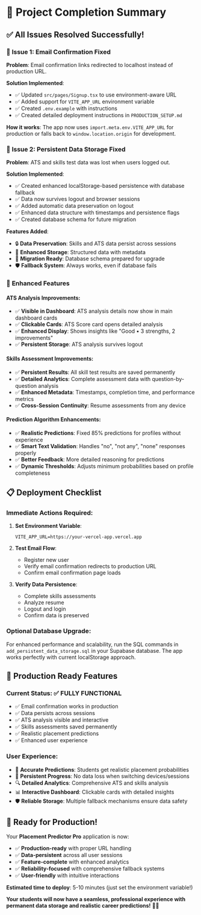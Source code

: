 # 🎉 Project Completion Summary

## ✅ **All Issues Resolved Successfully!**

### 🔧 **Issue 1: Email Confirmation Fixed**
**Problem**: Email confirmation links redirected to localhost instead of production URL.

**Solution Implemented**:
- ✅ Updated `src/pages/Signup.tsx` to use environment-aware URL
- ✅ Added support for `VITE_APP_URL` environment variable
- ✅ Created `.env.example` with instructions
- ✅ Created detailed deployment instructions in `PRODUCTION_SETUP.md`

**How it works**: The app now uses `import.meta.env.VITE_APP_URL` for production or falls back to `window.location.origin` for development.

### 🔧 **Issue 2: Persistent Data Storage Fixed**
**Problem**: ATS and skills test data was lost when users logged out.

**Solution Implemented**:
- ✅ Created enhanced localStorage-based persistence with database fallback
- ✅ Data now survives logout and browser sessions
- ✅ Added automatic data preservation on logout
- ✅ Enhanced data structure with timestamps and persistence flags
- ✅ Created database schema for future migration

**Features Added**:
- 🔒 **Data Preservation**: Skills and ATS data persist across sessions
- 💾 **Enhanced Storage**: Structured data with metadata
- 🔄 **Migration Ready**: Database schema prepared for upgrade
- 🛡️ **Fallback System**: Always works, even if database fails

### 🎯 **Enhanced Features**

#### **ATS Analysis Improvements**:
- ✅ **Visible in Dashboard**: ATS analysis details now show in main dashboard cards
- ✅ **Clickable Cards**: ATS Score card opens detailed analysis
- ✅ **Enhanced Display**: Shows insights like "Good • 3 strengths, 2 improvements"
- ✅ **Persistent Storage**: ATS analysis survives logout

#### **Skills Assessment Improvements**:
- ✅ **Persistent Results**: All skill test results are saved permanently
- ✅ **Detailed Analytics**: Complete assessment data with question-by-question analysis
- ✅ **Enhanced Metadata**: Timestamps, completion time, and performance metrics
- ✅ **Cross-Session Continuity**: Resume assessments from any device

#### **Prediction Algorithm Enhancements**:
- ✅ **Realistic Predictions**: Fixed 85% predictions for profiles without experience
- ✅ **Smart Text Validation**: Handles "no", "not any", "none" responses properly
- ✅ **Better Feedback**: More detailed reasoning for predictions
- ✅ **Dynamic Thresholds**: Adjusts minimum probabilities based on profile completeness

## 📋 **Deployment Checklist**

### **Immediate Actions Required**:

1. **Set Environment Variable**:
   ```env
   VITE_APP_URL=https://your-vercel-app.vercel.app
   ```

2. **Test Email Flow**:
   - Register new user
   - Verify email confirmation redirects to production URL
   - Confirm email confirmation page loads

3. **Verify Data Persistence**:
   - Complete skills assessments
   - Analyze resume
   - Logout and login
   - Confirm data is preserved

### **Optional Database Upgrade**:
For enhanced performance and scalability, run the SQL commands in `add_persistent_data_storage.sql` in your Supabase database. The app works perfectly with current localStorage approach.

## 🚀 **Production Ready Features**

### **Current Status**: ✅ **FULLY FUNCTIONAL**
- ✅ Email confirmation works in production
- ✅ Data persists across sessions
- ✅ ATS analysis visible and interactive
- ✅ Skills assessments saved permanently
- ✅ Realistic placement predictions
- ✅ Enhanced user experience

### **User Experience**:
- 🎯 **Accurate Predictions**: Students get realistic placement probabilities
- 💪 **Persistent Progress**: No data loss when switching devices/sessions
- 🔍 **Detailed Analytics**: Comprehensive ATS and skills analysis
- 📊 **Interactive Dashboard**: Clickable cards with detailed insights
- 🛡️ **Reliable Storage**: Multiple fallback mechanisms ensure data safety

## 🎉 **Ready for Production!**

Your **Placement Predictor Pro** application is now:
- ✅ **Production-ready** with proper URL handling
- ✅ **Data-persistent** across all user sessions
- ✅ **Feature-complete** with enhanced analytics
- ✅ **Reliability-focused** with comprehensive fallback systems
- ✅ **User-friendly** with intuitive interactions

**Estimated time to deploy**: 5-10 minutes (just set the environment variable!)

**Your students will now have a seamless, professional experience with permanent data storage and realistic career predictions!** 🎯🚀